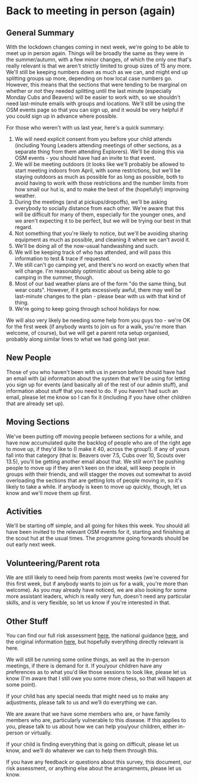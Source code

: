 # Back to meeting in person (again)

## General Summary

With the lockdown changes coming in next week, we're going to be able to meet up in person again. Things will be broadly the same as they were in the summer/autumn, with a few minor changes, of which the only one that's really relevant is that we aren't strictly limited to group sizes of 15 any more. We'll still be keeping numbers down as much as we can, and might end up splitting groups up more, depending on how local case numbers go. However, this means that the sections that were tending to be marginal on whether or not they needed splitting until the last minute (especially Monday Cubs and Beavers)
will be easier to work with, so we shouldn't need last-minute emails with groups and locations. We'll still be using the OSM events page so that you can sign up, and it would be very helpful if you could sign up in advance where possible. 

For those who weren't with us last year, here's a quick summary:

1. We will need explicit consent from you before your child attends (including Young Leaders attending meetings of other sections, as a separate thing from them attending Explorers). We'll be doing this via OSM events - you should have had an invite to that event. 
1. We will be meeting outdoors (it looks like we'll probably be allowed to start meeting indoors from April, with some restrictions, but we'll be staying outdoors as much as possible for as long as possible, both to avoid having to work with those restrictions and the number limits from how small our hut is, and to make the best of the (hopefully!) improving weather.
2. During the meetings (and at pickups/dropoffs), we'll be asking everybody to socially distance from each other. We're aware that this will be difficult for many of them, especially for the younger ones, and we aren't expecting it to be perfect, but we will be trying our best in that regard. 
3. Not something that you're likely to notice, but we'll be avoiding sharing equipment as much as possible, and cleaning it where we can't avoid it. 
4. We'll be doing all of the now-usual handwashing and such.
5. We will be keeping track of who has attended, and will pass this information to test & trace if requested. 
6. We still can't go camping yet, and there's no word on exactly when that will change. I'm reasonably optimistic about us being able to go camping in the summer, though.
7. Most of our bad weather plans are of the form "do the same thing, but wear coats". However, if it gets excessively awful, there may well be last-minute changes to the plan - please bear with us with that kind of thing.
8. We're going to keep going through school holidays for now.

We will also very likely be needing some help from you guys too - we're OK for the first week (if anybody wants to join us for a walk, you're more than welcome, of course), but we will get a parent rota setup organised, probably along similar lines to what we had going last year. 

## New People

Those of you who haven't been with us in person before should have had an email with (a) information about the system that we'll be using for letting you sign up for events (and basically all of the rest of our admin stuff), and information about stuff that you need to do. If you haven't had such an email, please let me know so I can fix it (including if you have other children that are already set up). 

## Moving Sections

We've been putting off moving people between sections for a while, and have now accumulated quite the backlog of people who are of the right age to move up, if they'd like to (I make it 40, across the group!). If any of yours fall into that category (that is: Beavers over 7.5, Cubs over 10, Scouts over 13.5), you'll be getting another email about that. We still won't be pushing people to move up if they aren't keen on the ideal, will keep people in groups with their friends, and will stagger the moves out somewhat to avoid overloading the sections that are getting lots of people moving in, so it's likely to take a while. If anybody is keen to move up quickly, though, let us know and we'll move them up first.

## Activities

We'll be starting off simple, and all going for hikes this week. You should all have been invited to the relevant OSM events for it, starting and finishing at the scout hut at the usual times. The programme going forwards should be out early next week.

## Volunteering/Parent rota
We are still likely to need help from parents most weeks (we're covered for this first week, but if anybody wants to join us for a walk, you're more than welcome). As you may already have noticed, we are also looking for some more assistant leaders, which is really very fun, doesn't need any particular skills, and is very flexible, so let us know if you're interested in that. 

## Other Stuff

You can find our full risk assessment [here](https://docs.google.com/spreadsheets/d/1xCxB79aQMd_lLrEOvQGS21v6oo3X6EOG63JHqZyn220/edit?usp=sharing), the national guidance [here](https://www.scouts.org.uk/volunteers/scouts-at-home/getting-everyone-back-together-safely/), and the original information [here](https://docs.google.com/document/d/1TqTfBxeBgpflv29CxinNBOWz3u_f4b7i6Z37812jcas/edit#), but hopefully everything directly relevant is here. 

We will still be running some online things, as well as the in-person meetings, if there is demand for it. If you/your children have any preferences as to what you'd like those sessions to look like, please let us know (I'm aware that I still owe you some more chess, so that will happen at some point).

If your child has any special needs that might need us to make any adjustments, please talk to us and we’ll do everything we can. 

We are aware that we have some members who are, or have family members who are, particularly vulnerable to this disease. If this applies to you, please talk to us about how we can help you/your children, either in-person or virtually. 

If your child is finding everything that is going on difficult, please let us know, and we’ll do whatever we can to help them through this. 

If you have any feedback or questions about this survey, this document, our risk assessment, or anything else about the arrangements, please let us know. 
